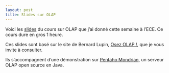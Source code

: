 ```yaml
---
layout: post
title: Slides sur OLAP
---
```

<p>Voici les <a href="/assets/2007/10/9/OLAP.pdf" title="OLAP.pdf">slides</a> du cours sur OLAP que j&#8217;ai donné cette semaine à l&#8217;ECE.
Ce cours dure en gros 1 heure.</p>

<p>Ces slides sont basé sur le site de Bernard Lupin, <a href="http://perso.orange.fr/bernard.lupin/">Osez OLAP !</a>, que je vous invite à consulter.</p>

<p>Ils s&#8217;accompagnent d&#8217;une démonstration sur <a href="http://mondrian.pentaho.org/">Pentaho Mondrian</a>, un serveur OLAP open source en Java.</p>      
